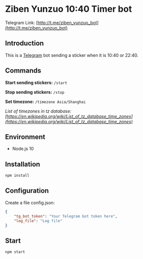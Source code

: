 # Ziben Yunzuo 10:40 Timer bot
Telegram Link: [http://t.me/ziben_yunzuo_bot](http://t.me/ziben_yunzuo_bot)

## Introduction
This is a [Telegram](https://telegram.org/) bot sending a sticker when it is 10:40 or 22:40.

## Commands
**Start sending stickers:** `/start`

**Stop sending stickers:** `/stop`

**Set timezone:** `/timezone Asia/Shanghai`

*List of timezones in tz database: [https://en.wikipedia.org/wiki/List_of_tz_database_time_zones](https://en.wikipedia.org/wiki/List_of_tz_database_time_zones)*


## Environment
- Node.js 10

## Installation
```sh
npm install
```

## Configuration
Create a file config.json:
```json
{
    "tg_bot_token": "Your Telegram bot token here",
    "log_file": "Log file"
}
```

## Start
```sh
npm start
```

